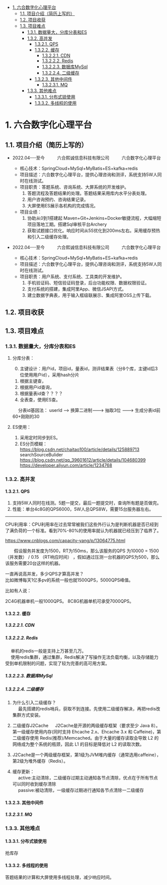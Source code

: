 
<!-- TOC -->

- [1. 六合数字化心理平台](#1-六合数字化心理平台)
    - [1.1. 项目介绍（简历上写的）](#11-项目介绍简历上写的)
    - [1.2. 项目收获](#12-项目收获)
    - [1.3. 项目难点](#13-项目难点)
        - [1.3.1. 数据量大，分库分表和ES](#131-数据量大分库分表和es)
        - [1.3.2. 高并发](#132-高并发)
            - [1.3.2.1. QPS](#1321-qps)
            - [1.3.2.2. 缓存](#1322-缓存)
                - [1.3.2.2.1. CDN](#13221-cdn)
                - [1.3.2.2.2. Redis](#13222-redis)
                - [1.3.2.2.3. 数据库MySql](#13223-数据库mysql)
                - [1.3.2.2.4. 二级缓存](#13224-二级缓存)
            - [1.3.2.3. 其他中间件](#1323-其他中间件)
                - [1.3.2.3.1. MQ](#13231-mq)
        - [1.3.3. 其他难点](#133-其他难点)
            - [1.3.3.1. 分布式锁使用](#1331-分布式锁使用)
            - [1.3.3.2. 多线程的使用](#1332-多线程的使用)

<!-- /TOC -->


# 1. 六合数字化心理平台  

## 1.1. 项目介绍（简历上写的）

* 2022.04---至今 &emsp; &emsp; 六合熙诚信息科技有限公司 &emsp; &emsp; 六合数字化心理平台    
    * 核心技术：SpringCloud+MySql+MyBatis+ES+kafka+redis  
    * 项目描述：六合数字化心理平台，提供心理咨询和测评，系统支持5W人同时在线测试。  
    * 项目职责：答题系统、咨询系统、大屏系统的开发维护。  
        1. 答题流程及答题结果的处理。答题结果采用库内水平分表处理。    
        2. 用户咨询预约、咨询结果记录。  
        3. 大屏使用ES展示各机构的完成情况。  
    * 项目业绩：  
        1. 协助从0到1搭建起 Maven+Git+Jenkins+Docker敏捷流程，大幅缩短项目落地工期。搭建Sql审核平台Archery
        2. 获取试题接口优化。响应时间从5S优化到200ms左右。采用缓存预热和引入二级缓存处理。  

* 2022.04---至今 &emsp; &emsp; 六合熙诚信息科技有限公司 &emsp; &emsp; 六合数字化心理平台    
    * 核心技术：SpringCloud+MySql+MyBatis+ES+kafka+redis  
    * 项目描述：六合数字化心理平台，提供心理咨询和测评，系统支持5W人同时在线测试。  
    * 项目职责：用户系统、支付系统、工具类的开发维护。  
        1. 手机验证码、短信验证码登录，后台功能权限、数据权限验证。  
        2. 支付系统的搭建，集成阿里App、微信JSAPI方式。  
        3. 建立数据字典表，用于输入框级联展示、集成阿里OSS上传下载。



## 1.2. 项目收获  


## 1.3. 项目难点  

### 1.3.1. 数据量大，分库分表和ES
1. 分库分表：  

    0. 主键设计：用户id，项目id，量表id，测评结果表（分8个库，主键id后3位使用用户id），采用hash分片  
    1. 根据主键查，
    2. 根据用户id查询，
    3. 根据量表id查？？？？
    4. 全表查，使用ES查。  

    &emsp; 分表id基因法： userId --> 换算二进制---> 抽取3位  --->  生成分表id前60+刚刚的30  

2. ES使用：  
    1. 采用定时同步到ES。  
    2. ES分页模糊：
        https://blog.csdn.net/chaitao100/article/details/125889713  
        searchSourceBulider https://blog.csdn.net/qq_39601612/article/details/104680399  
        https://developer.aliyun.com/article/1234768     


### 1.3.2. 高并发
#### 1.3.2.1. QPS  
1. 支持5W人同时在线测。5题一提交，最后一题提交时，查询所有题是否做完。  
2. 性能：单台4c8G的QPS6000，5W人总QPS8W，需要15台服务器左右。  

--------

CPU利用率：CPU利用率在过去常常被我们这些外行认为是判断机器是否已经到了满负荷的一个标准。看到70%-80%的使用率就认为机器就已经压到了临界了。  

https://www.cnblogs.com/capacity-yang/p/13064775.html 

　　假设服务并发度为1500，RT为150ms，那么该服务的QPS 为10000 = 1500（并发数） /  0.15 （RT响应时间） ，假如通过压测一台机器的QPS为500，那么该服务需要20台这样的机器。


一直再说高并发，多少QPS才算高并发？  
比如微博每天1亿多pv的系统一般也就1500QPS，5000QPS峰值。

比如有人说：

2C4G机器单机一般1000QPS。
8C8G机器单机可承受7000QPS。

#### 1.3.2.2. 缓存  

##### 1.3.2.2.1. CDN  



##### 1.3.2.2.2. Redis  
&emsp; 单机的redis一般是支持上万甚至几万。  
&emsp; 使用redis集群，通过集群，Redis解决了写操作无法负载均衡，以及存储能力受到单机限制的问题，实现了较为完善的高可用方案。

##### 1.3.2.2.3. 数据库MySql  



##### 1.3.2.2.4. 二级缓存  
1. 为什么引入二级缓存？  
&emsp; 最先搭建的redis哨兵，获取不到连接。先使用二级缓存解决，再把redis改集群方式安装。    

2. 二级缓存J2Cache
&emsp; J2Cache是开源的两级缓存框架（要求至少 Java 8）。第一级缓存使用内存(同时支持 Ehcache 2.x、Ehcache 3.x 和 Caffeine)，第二级缓存使用 Redis(推荐)/Memcached。由于大量的缓存读取会导致 L2 的网络成为整个系统的瓶颈，因此 L1 的目标是降低对 L2 的读取次数。  

1. J2Cache是一个两级缓存框架，第1级为JVM堆内缓存（通常选用caffeine），第2级为堆外缓存（Redis）。   
2. 缓存更新：  
&emsp; active:主动清除，二级缓存过期主动通知各节点清除，优点在于所有节点可以同时收到缓存清除  
&emsp; passive:被动清除，一级缓存过期进行通知各节点清除一二级缓存  


#### 1.3.2.3. 其他中间件  
##### 1.3.2.3.1. MQ  


### 1.3.3. 其他难点
#### 1.3.3.1. 分布式锁使用  
抢库存  

#### 1.3.3.2. 多线程的使用  
答题结果的计算和大屏使用多线程处理，减少响应时间。  
  
